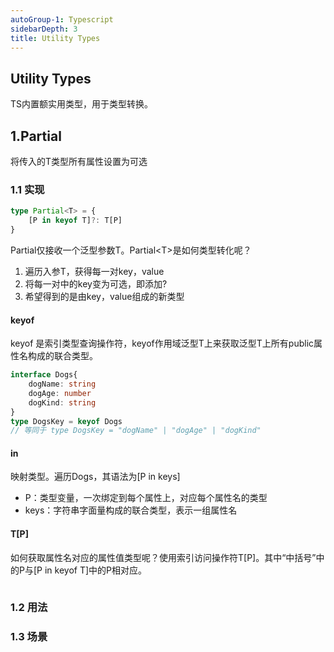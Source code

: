 ```yaml
---
autoGroup-1: Typescript
sidebarDepth: 3
title: Utility Types
---
```



## Utility Types
TS内置额实用类型，用于类型转换。

## 1.Partial
将传入的T类型所有属性设置为可选

### 1.1 实现
```typescript
type Partial<T> = {
    [P in keyof T]?: T[P]
}
```
Partial仅接收一个泛型参数T。Partial\<T>是如何类型转化呢？
1. 遍历入参T，获得每一对key，value
2. 将每一对中的key变为可选，即添加?
3. 希望得到的是由key，value组成的新类型

#### keyof
keyof 是索引类型查询操作符，keyof作用域泛型T上来获取泛型T上所有public属性名构成的联合类型。
```typescript
interface Dogs{
    dogName: string
    dogAge: number
    dogKind: string
}
type DogsKey = keyof Dogs 
// 等同于 type DogsKey = "dogName" | "dogAge" | "dogKind"
```
#### in
映射类型。遍历Dogs，其语法为\[P in keys]
- P：类型变量，一次绑定到每个属性上，对应每个属性名的类型
- keys：字符串字面量构成的联合类型，表示一组属性名

#### T\[P]
如何获取属性名对应的属性值类型呢？使用索引访问操作符T\[P]。其中“中括号”中的P与\[P in keyof T]中的P相对应。
```typescript

```

### 1.2 用法

### 1.3 场景